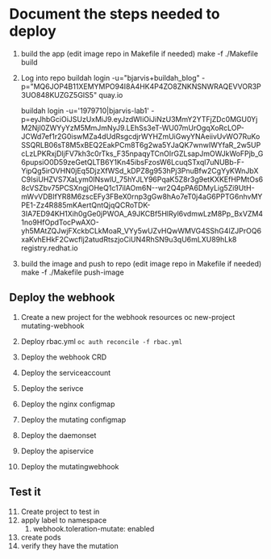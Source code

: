# Document the steps needed to deploy

1. build the app (edit image repo in Makefile if needed)
    make -f ./Makefile build

2. Log into repo
    buildah login -u="bjarvis+buildah_blog" -p="MQ6JOP4B11XEMYMPO94I8A4HK4P4ZO8ZNKNSNWRAQEVVOR3P3UO848KUZGZ5GIS5" quay.io

    buildah login -u='1979710|bjarvis-lab1' -p=eyJhbGciOiJSUzUxMiJ9.eyJzdWIiOiJiNzU3MmY2YTFjZDc0MGU0YjM2NjI0ZWYyYzM5MmJmNyJ9.LEhSs3eT-WU07mUrOgqXoRcLOP-JCWd7ef1r2G0iswMZa4dUdRsgcdjrWYHZmUiGwyYNAeiivUvWO7RuKoSSQRLB06sT8M5xBEQ2EakPCm8T6g2wa5YJaQK7wnwIWYfaR_2w5UPcLzLPKRxjDljFV7kh3c0rTks_F35npaqyTCnOIrGZLsapJmOWJkWoFPjb_G6pupsiO0D59zeGetQLTB6Y1Kn45ibsFzosW6LcuqSTxql7uNUBb-F-YipQg5irOVHN0jEq5DjzXfWSd_kDPZ8g953hPj3PnuBfw2CgYyKWnJbXC9IsiUHZVS7XaLym0INswlU_75hYJLY96PqaK5Z8r3g9etKXKEfHPMtOs68cVSZbv75PCSXngjOHeQ1c17ilAOm6N--wr2Q4pPA6DMyLig5Zi9UtH-mWvVDBIfYR8M6zscEFy3FBeX0rnp3gGw8hAo7eT0j4aG6PPTG6nhvMYPE1-Zz4R885mKAertQntQjqQCRoTDK-3IA7ED94KH1Xih0gGe0jPWOA_A9JKCBf5HlRyl6vdmwLzM8Pp_BxVZM41no9HfOpdTocPwAXO-yh5MAtZQJwjFXckbCLkMoaR_VYy5wUZvHQwWMVG4SShG4IZJPrOQ6xaKvhEHkF2Cwcflj2atudRtszjoCiUN4RhSN9u3qU6mLXU89hLk8 registry.redhat.io

3. build the image and push to repo (edit image repo in Makefile if needed)
   make -f ./Makefile push-image

## Deploy the webhook
1. Create a new project for the webhook resources
   oc new-project  mutating-webhook

2. Deploy rbac.yml
  `oc auth reconcile -f rbac.yml`

3. Deploy the webhook CRD
4. Deploy the serviceaccount
5. Deploy the serivce
6. Deploy the nginx configmap
7. Deploy the mutating configmap
8. Deploy the daemonset
9. Deploy the apiservice
10. Deploy the mutatingwebhook


## Test it
11. Create project to test in
12. apply label to namespace
    1.  webhook.toleration-mutate: enabled
13. create pods
14. verify they have the mutation

